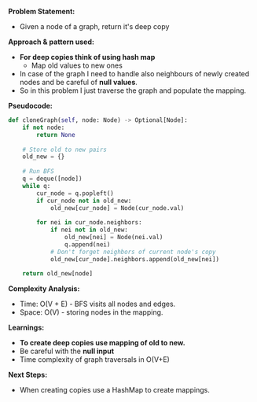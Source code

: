 **Problem Statement:**
- Given a node of a graph, return it's deep copy

**Approach & pattern used:**
- **For deep copies think of using hash map**
	- Map old values to new ones
- In case of the graph I need to handle also neighbours of newly created nodes and be careful of **null values**.
- So in this problem I just traverse the graph and populate the mapping.

**Pseudocode:**

```python
def cloneGraph(self, node: Node) -> Optional[Node]:
	if not node:
		return None
		
	# Store old to new pairs
	old_new = {}
	
	# Run BFS
	q = deque([node])
	while q:
		cur_node = q.popleft()
		if cur_node not in old_new:
			old_new[cur_node] = Node(cur_node.val)
			
		for nei in cur_node.neighbors:
			if nei not in old_new:
				old_new[nei] = Node(nei.val)
				q.append(nei)
			# Don't forget neighbors of current node's copy
			old_new[cur_node].neighbors.append(old_new[nei])
			
	return old_new[node]
```

**Complexity Analysis:**

- Time: O(V + E) - BFS visits all nodes and edges.
- Space: O(V) - storing nodes in the mapping.

**Learnings:**

- **To create deep copies use mapping of old to new.**
- Be careful with the **null input**
- Time complexity of graph traversals in O(V+E)

**Next Steps:**

- When creating copies use a HashMap to create mappings.